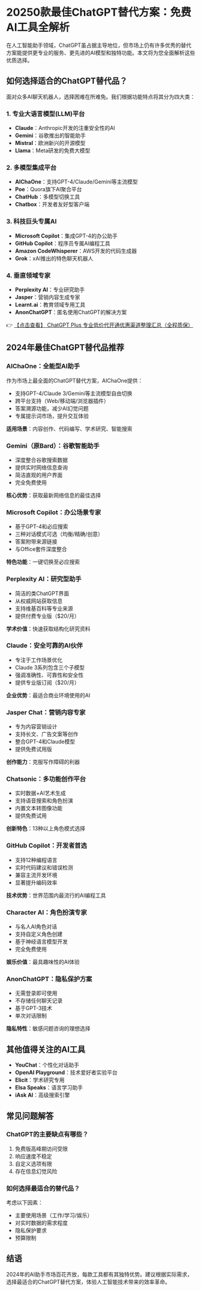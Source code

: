 # 20250款最佳ChatGPT替代方案：免费AI工具全解析

在人工智能助手领域，ChatGPT虽占据主导地位，但市场上仍有许多优秀的替代方案能提供更专业的服务、更先进的AI模型和独特功能。本文将为您全面解析这些优质选择。

## 如何选择适合的ChatGPT替代品？

面对众多AI聊天机器人，选择困难在所难免。我们根据功能特点将其分为四大类：

### 1. 专业大语言模型(LLM)平台
- **Claude**：Anthropic开发的注重安全性的AI
- **Gemini**：谷歌推出的智能助手
- **Mistral**：欧洲新兴的开源模型
- **Llama**：Meta研发的免费大模型

### 2. 多模型集成平台
- **AIChaOne**：支持GPT-4/Claude/Gemini等主流模型
- **Poe**：Quora旗下AI聚合平台
- **ChatHub**：多模型切换工具
- **Chatbox**：开发者友好型客户端

### 3. 科技巨头专属AI
- **Microsoft Copilot**：集成GPT-4的办公助手
- **GitHub Copilot**：程序员专属AI编程工具
- **Amazon CodeWhisperer**：AWS开发的代码生成器
- **Grok**：xAI推出的特色聊天机器人

### 4. 垂直领域专家
- **Perplexity AI**：专业研究助手
- **Jasper**：营销内容生成专家
- **Learnt.ai**：教育领域专用工具
- **AnonChatGPT**：匿名使用ChatGPT的解决方案

👉 [【点击查看】 ChatGPT Plus 专业低价代开通优惠渠道整理汇总（全程质保）](https://bit.ly/DaiKai)

## 2024年最佳ChatGPT替代品推荐

### AIChaOne：全能型AI助手
作为市场上最全面的ChatGPT替代方案，AIChaOne提供：
- 支持GPT-4/Claude 3/Gemini等主流模型自由切换
- 跨平台支持（Web/移动端/浏览器插件）
- 答案溯源功能，减少AI幻觉问题
- 专属提示词市场，提升交互体验

**适用场景**：内容创作、代码编写、学术研究、智能搜索

### Gemini（原Bard）：谷歌智能助手
- 深度整合谷歌搜索数据
- 提供实时网络信息查询
- 简洁直观的用户界面
- 完全免费使用

**核心优势**：获取最新网络信息的最佳选择

### Microsoft Copilot：办公场景专家
- 基于GPT-4和必应搜索
- 三种对话模式可选（均衡/精确/创意）
- 答案附带来源链接
- 与Office套件深度整合

**特色功能**：一键切换至必应搜索

### Perplexity AI：研究型助手
- 简洁的类ChatGPT界面
- 从权威网站获取信息
- 支持维基百科等专业来源
- 提供付费专业版（$20/月）

**学术价值**：快速获取结构化研究资料

### Claude：安全可靠的AI伙伴
- 专注于工作场景优化
- Claude 3系列包含三个子模型
- 强调准确性、可靠性和安全性
- 提供专业版订阅（$20/月）

**企业优势**：最适合商业环境使用的AI

### Jasper Chat：营销内容专家
- 专为内容营销设计
- 支持长文、广告文案等创作
- 整合GPT-4和Claude模型
- 提供免费试用版

**创作能力**：克服写作障碍的利器

### Chatsonic：多功能创作平台
- 实时数据+AI艺术生成
- 支持语音搜索和角色扮演
- 内置文本转图像功能
- 提供免费试用

**创新特色**：13种以上角色模式选择

### GitHub Copilot：开发者首选
- 支持12种编程语言
- 实时代码建议和错误检测
- 兼容主流开发环境
- 显著提升编码效率

**技术优势**：世界范围内最流行的AI编程工具

### Character AI：角色扮演专家
- 与名人AI角色对话
- 支持自定义角色创建
- 基于神经语言模型开发
- 完全免费使用

**娱乐价值**：最具趣味性的AI体验

### AnonChatGPT：隐私保护方案
- 无需登录即可使用
- 不存储任何聊天记录
- 基于GPT-3技术
- 单次对话限制

**隐私特性**：敏感问题咨询的理想选择

## 其他值得关注的AI工具
- **YouChat**：个性化对话助手
- **OpenAI Playground**：技术爱好者实验平台
- **Elicit**：学术研究专用
- **Elsa Speaks**：语言学习助手
- **iAsk AI**：高级搜索引擎

## 常见问题解答

### ChatGPT的主要缺点有哪些？
1. 免费版高峰期访问受限
2. 响应速度不稳定
3. 自定义选项有限
4. 存在信息幻觉风险

### 如何选择最适合的替代品？
考虑以下因素：
- 主要使用场景（工作/学习/娱乐）
- 对实时数据的需求程度
- 隐私保护要求
- 预算限制

## 结语
2024年的AI助手市场百花齐放，每款工具都有其独特优势。建议根据实际需求，选择最适合的ChatGPT替代方案，体验人工智能技术带来的效率革命。